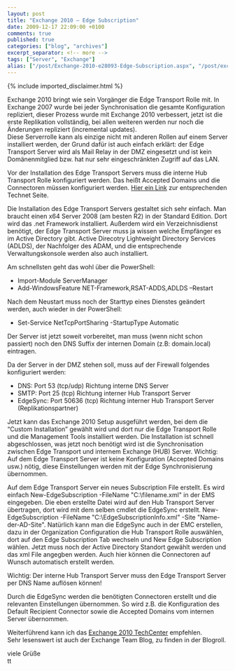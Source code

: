 ```yaml
---
layout: post
title: "Exchange 2010 – Edge Subscription"
date: 2009-12-17 22:09:00 +0100
comments: true
published: true
categories: ["blog", "archives"]
excerpt_separator: <!-- more -->
tags: ["Server", "Exchange"]
alias: ["/post/Exchange-2010-e28093-Edge-Subscription.aspx", "/post/exchange-2010-e28093-edge-subscription.aspx"]
---
```

<!-- more -->
{% include imported_disclaimer.html %}
<p>Exchange 2010 bringt wie sein Vorg&auml;nger die Edge Transport Rolle mit. In Exchange 2007 wurde bei jeder Synchronisation die gesamte Konfiguration repliziert, dieser Prozess wurde mit Exchange 2010 verbessert, jetzt ist die erste Replikation vollst&auml;ndig, bei allen weiteren werden nur noch die &Auml;nderungen repliziert (incremental updates).<br />Diese Serverrolle kann als einzige nicht mit anderen Rollen auf einem Server installiert werden, der Grund daf&uuml;r ist auch einfach erkl&auml;rt: der Edge Transport Server wird als Mail Relay in der DMZ eingesetzt und ist kein Dom&auml;nenmitglied bzw. hat nur sehr eingeschr&auml;nkten Zugriff auf das LAN.</p>
<p>Vor der Installation des Edge Transport Servers muss die interne Hub Transport Rolle konfiguriert werden. Das hei&szlig;t Accepted Domains und die Connectoren m&uuml;ssen konfiguriert werden. <a href="http://technet.microsoft.com/en-us/library/dd335218.aspx" target="_blank">Hier ein Link</a> zur entsprechenden Technet Seite.</p>
<p>Die Installation des Edge Transport Servers gestaltet sich sehr einfach. Man braucht einen x64 Server 2008 (am besten R2) in der Standard Edition. Dort wird das .net Framework installiert. Au&szlig;erdem wird ein Verzeichnisdienst ben&ouml;tigt, der Edge Transport Server muss ja wissen welche Empf&auml;nger es im Active Directory gibt. Active Direcotry Lightweight Directory Services (ADLDS), der Nachfolger des ADAM, und die entsprechende Verwaltungskonsole werden also auch installiert.</p>
<p>Am schnellsten geht das wohl &uuml;ber die PowerShell:</p>
<ul>
<li>Import-Module ServerManager</li>
<li>Add-WindowsFeature NET-Framework,RSAT-ADDS,ADLDS &ndash;Restart</li>
</ul>
<p>Nach dem Neustart muss noch der Starttyp eines Dienstes ge&auml;ndert werden, auch wieder in der PowerShell:</p>
<ul>
<li>Set-Service NetTcpPortSharing -StartupType Automatic</li>
</ul>
<p>Der Server ist jetzt soweit vorbereitet, man muss (wenn nicht schon passiert) noch den DNS Suffix der internen Domain (z.B: domain.local) eintragen.</p>
<p>Da der Server in der DMZ stehen soll, muss auf der Firewall folgendes konfiguriert werden:</p>
<ul>
<li>DNS: Port 53 (tcp/udp) Richtung interne DNS Server</li>
<li>SMTP:&nbsp;Port 25 (tcp)&nbsp;Richtung interner Hub Transport Server</li>
<li>EdgeSync:&nbsp;Port 50636 (tcp)&nbsp;Richtung interner Hub Transport Server (Replikationspartner)</li>
</ul>
<p>Jetzt kann das Exchange 2010 Setup ausgef&uuml;hrt werden, bei dem die &ldquo;Custom Installation&rdquo; gew&auml;hlt wird und dort nur die Edge Transport Rolle und die Management Tools installiert werden. Die Installation ist schnell abgeschlossen, was jetzt noch ben&ouml;tigt wird ist die Synchronisation zwischen Edge Transport und internem Exchange (HUB) Server. Wichtig: Auf dem Edge Transport Server ist keine Konfiguration (Accepted Domains usw.) n&ouml;tig, diese Einstellungen werden mit der Edge Synchronisierung &uuml;bernommen.</p>
<p>Auf dem Edge Transport Server ein neues Subscription File erstellt. Es wird einfach New-EdgeSubscription -FileName "C:\filename.xml" in der EMS eingegeben. Die eben erstellte Datei wird auf den Hub Transport Server &uuml;bertragen, dort wird&nbsp;mit dem selben cmdlet die EdgeSync erstellt. New-EdgeSubscription -FileName "C:\EdgeSubscriptionInfo.xml" -Site "Name-der-AD-Site". Nat&uuml;rlich kann man die EdgeSync auch in der EMC erstellen, dazu in der Organization Configuration die Hub Transport Rolle ausw&auml;hlen, dort auf den Edge Subscription Tab wechseln und New Edge Subscription w&auml;hlen. Jetzt muss noch der Active Directory Standort gew&auml;hlt werden und das xml File angegben werden. Auch hier k&ouml;nnen die Connectoren auf Wunsch automatisch erstellt werden.</p>
<p>Wichtig: Der interne Hub Transport Server muss den Edge Transport Server per DNS Name aufl&ouml;sen k&ouml;nnen!</p>
<p>Durch die EdgeSync werden die ben&ouml;tigten Connectoren erstellt und die relevanten Einstellungen &uuml;bernommen. So wird z.B. die Konfiguration des Default Recipient Connector sowie die Accepted Domains vom internen Server &uuml;bernommen.</p>
<p>Weiterf&uuml;hrend kann ich das <a href="http://technet.microsoft.com/en-us/exchange/2010/default.aspx">Exchange 2010 TechCenter</a> empfehlen.<br />Sehr lesenswert ist auch der Exchange Team Blog, zu finden in der Blogroll.</p>
<p>viele Gr&uuml;&szlig;e<br />tt</p>
